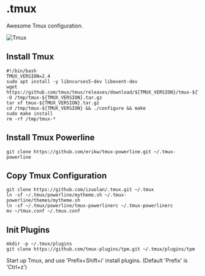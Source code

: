 # .tmux
Awesome Tmux configuration.

![Tmux](https://cloud.githubusercontent.com/assets/5241553/25659319/cda06368-3039-11e7-9992-25dd7a416272.png)

## Install Tmux

```
#!/bin/bash
TMUX_VERSION=2.4
sudo apt install -y libncurses5-dev libevent-dev
wget https://github.com/tmux/tmux/releases/download/${TMUX_VERSION}/tmux-${TMUX_VERSION}.tar.gz -O /tmp/tmux-${TMUX_VERSION}.tar.gz
tar xf tmux-${TMUX_VERSION}.tar.gz
cd /tmp/tmux-${TMUX_VERSION} && ./configure && make
sudo make install
rm -rf /tmp/tmux-*
```

## Install Tmux Powerline

```
git clone https://github.com/erikw/tmux-powerline.git ~/.tmux-powerline
```

## Copy Tmux Configuration

```
git clone https://github.com/izuolan/.tmux.git ~/.tmux
ln -sf ~/.tmux/powerline/mytheme.sh ~/.tmux-powerline/themes/mytheme.sh
ln -sf ~/.tmux/powerline/tmux-powerlinerc ~/.tmux-powerlinerc
mv ~/tmux.conf ~/.tmux.conf
```

## Init Plugins
```
mkdir -p ~/.tmux/plugins
git clone https://github.com/tmux-plugins/tpm.git ~/.tmux/plugins/tpm
```
Start up Tmux, and use 'Prefix+Shift+i' install plugins. (Default 'Prefix' is 'Ctrl+z')